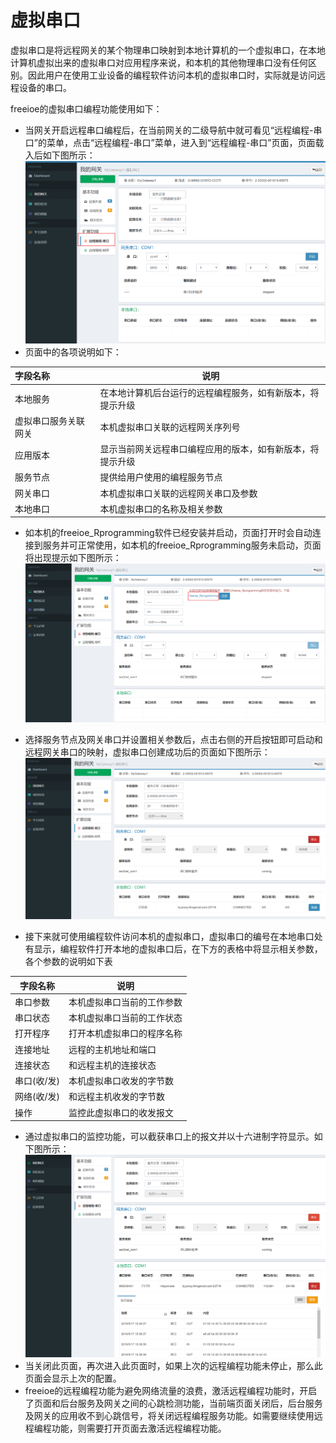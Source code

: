 # 虚拟串口

虚拟串口是将远程网关的某个物理串口映射到本地计算机的一个虚拟串口，在本地计算机虚拟出来的虚拟串口对应用程序来说，和本机的其他物理串口没有任何区别。因此用户在使用工业设备的编程软件访问本机的虚拟串口时，实际就是访问远程设备的串口。

freeioe的虚拟串口编程功能使用如下：

*  当网关开启远程串口编程后，在当前网关的二级导航中就可看见“远程编程-串口”的菜单，点击“远程编程-串口”菜单，进入到“远程编程-串口”页面，页面载入后如下图所示：
![](../../assets/Vserial01.png)
*  页面中的各项说明如下：

| 字段名称  | 说明 |
| :------------ | ------------- |
| 本地服务 | 在本地计算机后台运行的远程编程服务，如有新版本，将提示升级 |
| 虚拟串口服务关联网关  | 本机虚拟串口关联的远程网关序列号  |
| 应用版本 | 显示当前网关远程串口编程应用的版本，如有新版本，将提示升级 |
| 服务节点 | 提供给用户使用的编程服务节点 |
| 网关串口  | 本机虚拟串口关联的远程网关串口及参数  |
| 本地串口  | 本机虚拟串口的名称及相关参数  |

*  如本机的freeioe_Rprogramming软件已经安装并启动，页面打开时会自动连接到服务并可正常使用，如本机的freeioe_Rprogramming服务未启动，页面将出现提示如下图所示：
![](../../assets/Vserial00.png)

*  选择服务节点及网关串口并设置相关参数后，点击右侧的开启按钮即可启动和远程网关串口的映射，虚拟串口创建成功后的页面如下图所示：
![](../../assets/Vserial02.png)

*  接下来就可使用编程软件访问本机的虚拟串口，虚拟串口的编号在本地串口处有显示，编程软件打开本地的虚拟串口后，在下方的表格中将显示相关参数，各个参数的说明如下表

| 字段名称  | 说明 |
| ------------- | ------------- |
| 串口参数  | 本机虚拟串口当前的工作参数  |
| 串口状态  | 本机虚拟串口当前的工作状态  |
| 打开程序  | 打开本机虚拟串口的程序名称  |
| 连接地址  | 远程的主机地址和端口  |
| 连接状态  | 和远程主机的连接状态  |
| 串口(收/发)  | 本机虚拟串口收发的字节数  |
| 网络(收/发)  | 和远程主机收发的字节数  |
| 操作  | 监控此虚拟串口的收发报文  |

*  通过虚拟串口的监控功能，可以截获串口上的报文并以十六进制字符显示。如下图所示：
![](../../assets/Vserial03.png)
*  当关闭此页面，再次进入此页面时，如果上次的远程编程功能未停止，那么此页面会显示上次的配置。
*  freeioe的远程编程功能为避免网络流量的浪费，激活远程编程功能时，开启了页面和后台服务及网关之间的心跳检测功能，当前端页面关闭后，后台服务及网关的应用收不到心跳信号，将关闭远程编程服务功能。如需要继续使用远程编程功能，则需要打开页面去激活远程编程功能。